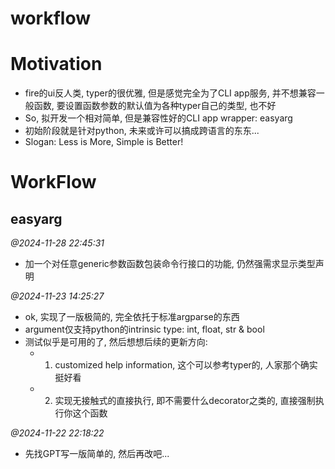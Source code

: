 # workflow

# Motivation
+ fire的ui反人类, typer的很优雅, 但是感觉完全为了CLI app服务, 并不想兼容一般函数, 要设置函数参数的默认值为各种typer自己的类型, 也不好
+ So, 拟开发一个相对简单, 但是兼容性好的CLI app wrapper: easyarg
+ 初始阶段就是针对python, 未来或许可以搞成跨语言的东东...
+ Slogan: Less is More, Simple is Better!


# WorkFlow

## easyarg

*@2024-11-28 22:45:31*
+ 加一个对任意generic参数函数包装命令行接口的功能, 仍然强需求显示类型声明

*@2024-11-23 14:25:27*
+ ok, 实现了一版极简的, 完全依托于标准argparse的东西
+ argument仅支持python的intrinsic type: int, float, str & bool
+ 测试似乎是可用的了, 然后想想后续的更新方向:
    + 1. customized help information, 这个可以参考typer的, 人家那个确实挺好看
    + 2. 实现无接触式的直接执行, 即不需要什么decorator之类的, 直接强制执行你这个函数

*@2024-11-22 22:18:22*
+ 先找GPT写一版简单的, 然后再改吧...
